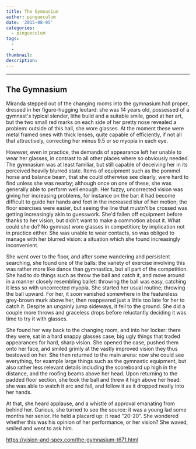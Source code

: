 ```yaml
---
title: The Gymnasium
author: pingueculum
date: '2015-08-05'
categories:
  - pingueculum
tags:
  - 
  - 
thumbnail: 
description: 
---
```


--------------------
The Gymnasium
--------------------

Miranda stepped out of the changing rooms into the gymnasium hall proper, dressed in her figure-hugging leotard: she was 14 years old, possessed of a gymnast's typical slender, lithe build and a suitable smile, good at her art, but the two small red marks on each side of her pretty nose revealed a problem: outside of this hall, she wore glasses. At the moment these were metal framed ones with thick lenses, quite capable of efficiently, if not all that attractively, correcting her minus 9.5 or so myopia in each eye. 

However, even in practice, the demands of appearance left her unable to wear her glasses, in contrast to all other places where so obviously needed. The gymnasium was at least familiar, but still capable of deceiving her in its perceived heavily blurred state. Items of equipment such as the pommel horse and balance beam, that she could otherwise see clearly, were hard to find unless she was nearby; although once on one of these, she was generally able to perform well enough. Her fuzzy, uncorrected vision was giving her increasing problems, for instance on the bar: it had become difficult to guide her hands and feet in the increased blur of her motion; the floor exercises were easier, but seeing the line that mustn’t be crossed was getting increasingly akin to guesswork. She'd fallen off equipment before thanks to her vision, but didn’t want to make a commotion about it. What could she do? No gymnast wore glasses in competition; by implication not in practice either. She was unable to wear contacts, so was obliged to manage with her blurred vision: a situation which she found increasingly inconvenient.

She went over to the floor, and after some wandering and persistent searching, she found one of the balls: the variety of exercise involving this was rather more like dance than gymnastics, but all part of the competition. She had to do things such as throw the ball and catch it, and move around in a manner closely resembling ballet: throwing the ball was easy, catching it less so with uncorrected myopia. She started her usual routine; throwing the ball upward. For her, it soon vanished somewhere in the featureless grey-brown murk above her, then reappeared just a little too late for her to catch it. Despite an ungainly jump sideways, it fell to the ground. She did a couple more throws and graceless drops before reluctantly deciding it was time to try it with glasses.

She found her way back to the changing room, and into her locker: there they were, sat in a hard snappy glasses case, big ugly things that traded appearances for hard, sharp vision. She opened the case, pushed them onto her face, and smiled grimly at the vastly improved vision they thus bestowed on her. She then returned to the main arena: now she could see everything, for example large things such as the gymnastic equipment, but also rather less relevant details including the scoreboard up high in the distance, and the roofing beams above her head. Upon returning to the padded floor section, she took the ball and threw it high above her head: she was able to watch it arc and fall, and follow it as it dropped neatly into her hands. 

At that, she heard applause, and a whistle of approval emanating from behind her. Curious, she turned to see the source: it was a young lad some months her senior. He held a placard up: it read “20-20”. She wondered whether this was his opinion of her performance, or her vision? She waved, smiled and went to ask him.

https://vision-and-spex.com/the-gymnasium-t671.html

